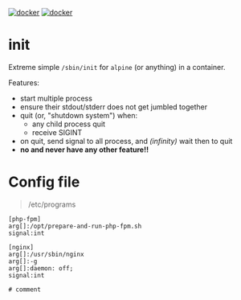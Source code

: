 [![docker](https://img.shields.io/docker/pulls/gongt/alpine-init.svg)](https://hub.docker.com/r/gongt/alpine-init)
[![docker](https://img.shields.io/docker/pulls/gongt/glibc-init.svg)](https://hub.docker.com/r/gongt/glibc-init)

# init

Extreme simple `/sbin/init` for `alpine` (or anything) in a container.

Features:
* start multiple process
* ensure their stdout/stderr does not get jumbled together
* quit (or, "shutdown system") when:
	* any child process quit
	* receive SIGINT
* on quit, send signal to all process, and *(infinity)* wait then to quit
* **no and never have any other feature!!**

# Config file

> /etc/programs

```text
[php-fpm]
arg[]:/opt/prepare-and-run-php-fpm.sh
signal:int

[nginx]
arg[]:/usr/sbin/nginx
arg[]:-g
arg[]:daemon: off;
signal:int

# comment

```
